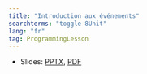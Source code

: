 ```yaml
---
title: "Introduction aux événements"
searchterms: "toggle 8Unit"
lang: "fr"
tag: ProgrammingLesson
---
```

 <ul>
 <li class="ng-binding">Slides:
 <a href="ProgrammingLessons/FLL-RD-26-U8-Introduction-aux-événements.pptx">PPTX</a>,
 <a href="ProgrammingLessons/FLL-RD-26-U8-Introduction-aux-événements.pdf">PDF</a>
 </li>
 </ul>
